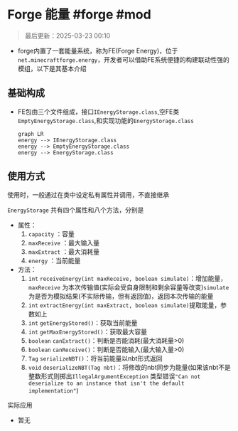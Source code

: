 # Forge 能量 #forge #mod

>最后更新：2025-03-23 00:10

- forge内置了一套能量系统，称为FE(Forge Energy)，位于`net.minecraftforge.energy`，开发者可以借助FE系统便捷的构建联动性强的模组，以下是其基本介绍

## 基础构成

- FE包由三个文件组成，接口`IEnergyStorage.class`,空FE类`EmptyEnergyStorage.class`,和实现功能的`EnergyStorage.class`

    ```mermaid
    graph LR
    energy --> IEnergyStorage.class
    energy --> EmptyEnergyStorage.class
    energy --> EnergyStorage.class
    ```

## 使用方式

使用时，一般通过在类中设定私有属性并调用，不直接继承

`EnergyStorage` 共有四个属性和八个方法，分别是

- 属性：
    1. `capacity` ：容量
    2. `maxReceive` ：最大输入量
    3. `maxExtract` ：最大消耗量
    4. `energy` ：当前能量
- 方法：
    1. `int` `receiveEnergy(int maxReceive, boolean simulate)`：增加能量，`maxReceive` 为本次传输值(实际会受自身限制和剩余容量等改变)`simulate` 为是否为模拟结果(不实际传输，但有返回值)，返回本次传输的能量
    2. `int` `extractEnergy(int maxExtract, boolean simulate)`提取能量，参数如上
    3. `int` `getEnergyStored()`：获取当前能量
    4. `int` `getMaxEnergyStored()`：获取最大容量
    5. `boolean` `canExtract()`：判断是否能消耗(最大消耗量>0)
    6. `boolean` `canReceive()`：判断是否能输入(最大输入量>0)
    7. `Tag` `serializeNBT()`：将当前能量以nbt形式返回
    8. `void` `deserializeNBT(Tag nbt)`：将修改的nbt同步为能量(如果该nbt不是整数形式则掷出`IllegalArgumentException` 类型错误`"Can not deserialize to an instance that isn't the default implementation"`)

实际应用

- 暂无
